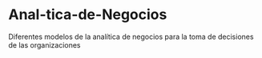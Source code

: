 # Anal-tica-de-Negocios
Diferentes modelos de la analítica de negocios para la toma de decisiones de las organizaciones  
